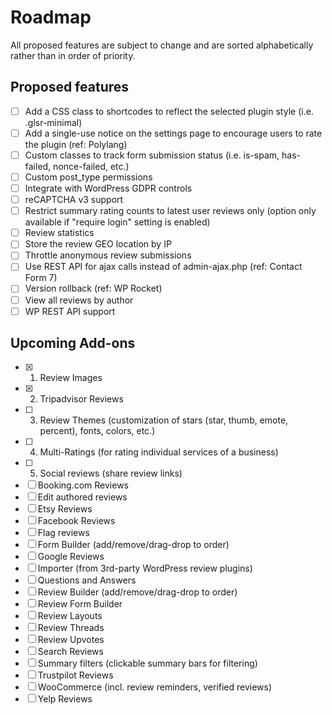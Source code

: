 # Roadmap

All proposed features are subject to change and are sorted alphabetically rather than in order of priority.

## Proposed features

- [ ] Add a CSS class to shortcodes to reflect the selected plugin style (i.e. .glsr-minimal)
- [ ] Add a single-use notice on the settings page to encourage users to rate the plugin (ref: Polylang)
- [ ] Custom classes to track form submission status (i.e. is-spam, has-failed, nonce-failed, etc.)
- [ ] Custom post_type permissions
- [ ] Integrate with WordPress GDPR controls
- [ ] reCAPTCHA v3 support
- [ ] Restrict summary rating counts to latest user reviews only (option only available if "require login" setting is enabled)
- [ ] Review statistics
- [ ] Store the review GEO location by IP
- [ ] Throttle anonymous review submissions
- [ ] Use REST API for ajax calls instead of admin-ajax.php (ref: Contact Form 7)
- [ ] Version rollback (ref: WP Rocket)
- [ ] View all reviews by author
- [ ] WP REST API support

## Upcoming Add-ons

- [x] 1. Review Images
- [x] 2. Tripadvisor Reviews
- [ ] 3. Review Themes (customization of stars (star, thumb, emote, percent), fonts, colors, etc.)
- [ ] 4. Multi-Ratings (for rating individual services of a business)
- [ ] 5. Social reviews (share review links)
- [ ] Booking.com Reviews
- [ ] Edit authored reviews
- [ ] Etsy Reviews
- [ ] Facebook Reviews
- [ ] Flag reviews
- [ ] Form Builder (add/remove/drag-drop to order)
- [ ] Google Reviews
- [ ] Importer (from 3rd-party WordPress review plugins)
- [ ] Questions and Answers
- [ ] Review Builder (add/remove/drag-drop to order)
- [ ] Review Form Builder
- [ ] Review Layouts
- [ ] Review Threads
- [ ] Review Upvotes
- [ ] Search Reviews
- [ ] Summary filters (clickable summary bars for filtering)
- [ ] Trustpilot Reviews
- [ ] WooCommerce (incl. review reminders, verified reviews)
- [ ] Yelp Reviews
